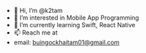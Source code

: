 - 👋 Hi, I’m @k2tam
- 👀 I’m interested in Mobile App Programming
- 🌱 I’m currently learning Swift, React Native
- 📫 Reach me at
- email: buingockhaitam01@gmail.com

<!---
k2tam/k2tam is a ✨ special ✨ repository because its `README.md` (this file) appears on your GitHub profile.
You can click the Preview link to take a look at your changes.
--->
